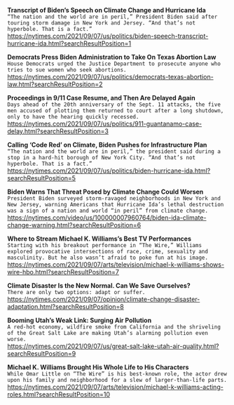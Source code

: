 **Transcript of Biden’s Speech on Climate Change and Hurricane Ida**\
`“The nation and the world are in peril,” President Biden said after touring storm damage in New York and Jersey. “And that’s not hyperbole. That is a fact.”`\
https://nytimes.com/2021/09/07/us/politics/biden-speech-transcript-hurricane-ida.html?searchResultPosition=1

**Democrats Press Biden Administration to Take On Texas Abortion Law**\
`House Democrats urged the Justice Department to prosecute anyone who tries to sue women who seek abortions.`\
https://nytimes.com/2021/09/07/us/politics/democrats-texas-abortion-law.html?searchResultPosition=2

**Proceedings in 9/11 Case Resume, and Then Are Delayed Again**\
`Days ahead of the 20th anniversary of the Sept. 11 attacks, the five men accused of plotting them returned to court after a long shutdown, only to have the hearing quickly recessed.`\
https://nytimes.com/2021/09/07/us/politics/911-guantanamo-case-delay.html?searchResultPosition=3

**Calling ‘Code Red’ on Climate, Biden Pushes for Infrastructure Plan**\
`“The nation and the world are in peril,” the president said during a stop in a hard-hit borough of New York City. “And that’s not hyperbole. That is a fact.”`\
https://nytimes.com/2021/09/07/us/politics/biden-hurricane-ida.html?searchResultPosition=5

**Biden Warns That Threat Posed by Climate Change Could Worsen**\
`President Biden surveyed storm-ravaged neighborhoods in New York and New Jersey, warning Americans that Hurricane Ida’s lethal destruction was a sign of a nation and world “in peril” from climate change.`\
https://nytimes.com/video/us/100000007960764/biden-ida-climate-change-warning.html?searchResultPosition=6

**Where to Stream Michael K. Williams’s Best TV Performances**\
`Starting with his breakout performance in “The Wire,” Williams explored provocative intersections of race, crime, sexuality and masculinity. But he also wasn’t afraid to poke fun at his image.`\
https://nytimes.com/2021/09/07/arts/television/michael-k-williams-shows-wire-hbo.html?searchResultPosition=7

**Climate Disaster Is the New Normal. Can We Save Ourselves?**\
`There are only two options: adapt or suffer.`\
https://nytimes.com/2021/09/07/opinion/climate-change-disaster-adaptation.html?searchResultPosition=8

**Booming Utah’s Weak Link: Surging Air Pollution**\
`A red-hot economy, wildfire smoke from California and the shriveling of the Great Salt Lake are making Utah’s alarming pollution even worse.`\
https://nytimes.com/2021/09/07/us/great-salt-lake-utah-air-quality.html?searchResultPosition=9

**Michael K. Williams Brought His Whole Life to His Characters**\
`While Omar Little on “The Wire” is his best-known role, the actor drew upon his family and neighborhood for a slew of larger-than-life parts.`\
https://nytimes.com/2021/09/07/arts/television/michael-k-williams-acting-roles.html?searchResultPosition=10


